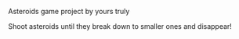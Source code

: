 Asteroids game project by yours truly

Shoot asteroids until they break down to smaller ones and disappear!
